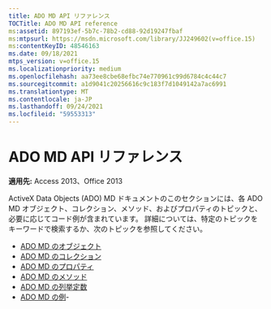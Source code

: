 ```yaml
---
title: ADO MD API リファレンス
TOCTitle: ADO MD API reference
ms:assetid: 897193ef-5b7c-78b2-cd88-92d19247fbaf
ms:mtpsurl: https://msdn.microsoft.com/library/JJ249602(v=office.15)
ms:contentKeyID: 48546163
ms.date: 09/18/2021
mtps_version: v=office.15
ms.localizationpriority: medium
ms.openlocfilehash: aa73ee8cbe68efbc74e770961c99d6784c4c44c7
ms.sourcegitcommit: a1d9041c20256616c9c183f7d1049142a7ac6991
ms.translationtype: MT
ms.contentlocale: ja-JP
ms.lasthandoff: 09/24/2021
ms.locfileid: "59553313"
---
```

# <a name="ado-md-api-reference"></a>ADO MD API リファレンス

**適用先:** Access 2013、Office 2013

ActiveX Data Objects (ADO) MD ドキュメントのこのセクションには、各 ADO MD オブジェクト、コレクション、メソッド、およびプロパティのトピックと、必要に応じてコード例が含まれています。 詳細については、特定のトピックをキーワードで検索するか、次のトピックを参照してください。

- [ADO MD のオブジェクト](ado-md-objects.md)
- [ADO MD のコレクション](ado-md-collections.md)
- [ADO MD のプロパティ](ado-md-properties.md)
- [ADO MD のメソッド](ado-md-methods.md)
- [ADO MD の列挙定数](ado-md-enumerated-constants.md)
- [ADO MD の例](/office/vba/access/concepts/miscellaneous/ado-md-code-examples.md)- 